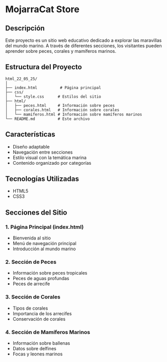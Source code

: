


          
# MojarraCat Store

## Descripción
Este proyecto es un sitio web educativo dedicado a explorar las maravillas del mundo marino. A través de diferentes secciones, los visitantes pueden aprender sobre peces, corales y mamíferos marinos.

## Estructura del Proyecto 
```
html_22_05_25/
│
├── index.html          # Página principal
├── css/
│   └── style.css      # Estilos del sitio
├── html/
│   ├── peces.html     # Información sobre peces
│   ├── corales.html   # Información sobre corales
│   └── mamiferos.html # Información sobre mamíferos marinos
└── README.md          # Este archivo
```

## Características 
- Diseño adaptable 
- Navegación entre secciones
- Estilo visual con la temática marina
- Contenido organizado por categorías

## Tecnologías Utilizadas 
- HTML5
- CSS3

## Secciones del Sitio 

### 1. Página Principal (index.html)
- Bienvenida al sitio
- Menú de navegación principal
- Introducción al mundo marino

### 2. Sección de Peces
- Información sobre peces tropicales
- Peces de aguas profundas
- Peces de arrecife

### 3. Sección de Corales
- Tipos de corales
- Importancia de los arrecifes
- Conservación de corales

### 4. Sección de Mamíferos Marinos
- Información sobre ballenas
- Datos sobre delfines
- Focas y leones marinos



        